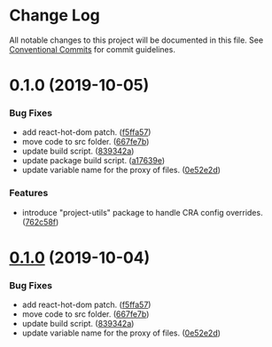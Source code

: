 # Change Log

All notable changes to this project will be documented in this file.
See [Conventional Commits](https://conventionalcommits.org) for commit guidelines.

<a name="0.1.0"></a>
# 0.1.0 (2019-10-05)


### Bug Fixes

* add react-hot-dom patch. ([f5ffa57](https://github.com/webiny/webiny-js/commit/f5ffa57))
* move code to src folder. ([667fe7b](https://github.com/webiny/webiny-js/commit/667fe7b))
* update build script. ([839342a](https://github.com/webiny/webiny-js/commit/839342a))
* update package build script. ([a17639e](https://github.com/webiny/webiny-js/commit/a17639e))
* update variable name for the proxy of files. ([0e52e2d](https://github.com/webiny/webiny-js/commit/0e52e2d))


### Features

* introduce "project-utils" package to handle CRA config overrides. ([762c58f](https://github.com/webiny/webiny-js/commit/762c58f))





<a name="0.1.0"></a>
# [0.1.0](https://github.com/webiny/webiny-js/compare/@webiny/project-utils@1.0.0-next.1...@webiny/project-utils@0.1.0) (2019-10-04)


### Bug Fixes

* add react-hot-dom patch. ([f5ffa57](https://github.com/webiny/webiny-js/commit/f5ffa57))
* move code to src folder. ([667fe7b](https://github.com/webiny/webiny-js/commit/667fe7b))
* update build script. ([839342a](https://github.com/webiny/webiny-js/commit/839342a))
* update variable name for the proxy of files. ([0e52e2d](https://github.com/webiny/webiny-js/commit/0e52e2d))
